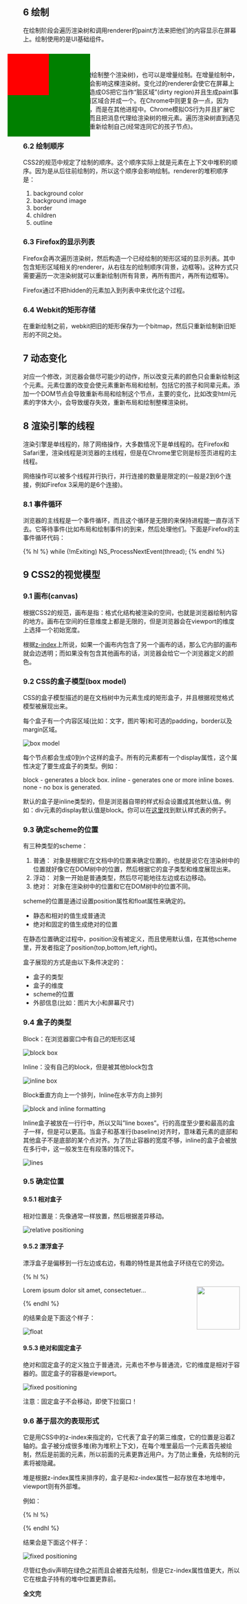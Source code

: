 ```yaml
---
layout: post
title: "浏览器是如何工作的(十)"
date: 2011-12-16 00:26
---
```

## 6 绘制

在绘制阶段会遍历渲染树和调用renderer的paint方法来把他们的内容显示在屏幕上。绘制使用的是UI基础组件。

### 6.1 全局和增量

像布局一样，可以全局绘(绘制整个渲染树)，也可以是增量绘制。在增量绘制中，一部分renderer的变化不会影响这棵渲染树。变化过的renderer会使它在屏幕上的矩形区域无效，这就会造成OS把它当作“脏区域”(dirty region)并且生成paint事件。OS会聪明地把多个脏区域合并成一个。在Chrome中则更复杂一点，因为renderer不是在主进程中，而是在其他进程中。Chrome模拟OS行为并且扩展它们，表现层监听这些事件而且把消息代理给渲染树的根元素。遍历渲染树直到遇见相关的renderer，渲染树重新绘制自己(经常连同它的孩子节点)。

### 6.2 绘制顺序

CSS2的规范中规定了绘制的顺序。这个顺序实际上就是元素在上下文中堆积的顺序。因为是从后往前绘制的，所以这个顺序会影响绘制。renderer的堆积顺序是：

1. background color
2. background image
3. border
4. children
5. outline

### 6.3 Firefox的显示列表

Firefox会再次遍历渲染树，然后构造一个已经绘制的矩形区域的显示列表。其中包含矩形区域相关的renderer，从右往左的绘制顺序(背景，边框等)。这种方式只需要遍历一次渲染树就可以重新绘制(所有背景，再所有图片，再所有边框等)。

Firefox通过不把hidden的元素加入到列表中来优化这个过程。

### 6.4 Webkit的矩形存储

在重新绘制之前，webkit把旧的矩形保存为一个bitmap，然后只重新绘制新旧矩形的不同之处。

## 7 动态变化

对应一个修改，浏览器会做尽可能少的动作，所以改变元素的颜色只会重新绘制这个元素。元素位置的改变会使元素重新布局和绘制，包括它的孩子和同辈元素。添加一个DOM节点会导致重新布局和绘制这个节点，主要的变化，比如改变html元素的字体大小，会导致缓存失效，重新布局和绘制整棵渲染树。

## 8 渲染引擎的线程

渲染引擎是单线程的，除了网络操作，大多数情况下是单线程的。在Firefox和Safari里，渲染线程是浏览器的主线程，但是在Chrome里它则是标签页进程的主线程。

网络操作可以被多个线程并行执行，并行连接的数量是限定的(一般是2到6个连接，例如Firefox 3采用的是6个连接)。

### 8.1 事件循环

浏览器的主线程是一个事件循环，而且这个循环是无限的来保持进程能一直存活下去。它等待事件(比如布局和绘制事件)的到来，然后处理他们。下面是Firefox的主事件循环代码：

{% hl %}
while (!mExiting)
    NS_ProcessNextEvent(thread);
{% endhl %}

## 9 CSS2的视觉模型

### 9.1 画布(canvas)

根据CSS2的规范，画布是指：格式化结构被渲染的空间，也就是浏览器绘制内容的地方。画布在空间的任意维度上都是无限的，但是浏览器会在viewport的维度上选择一个初始宽度。

根据[z-index](www.w3.org/TR/CSS2/zindex.html "z-index")上所说，如果一个画布内包含了另一个画布的话，那么它内部的画布就会边透明；而如果没有包含其他画布的话，浏览器会给它一个浏览器定义的颜色。

### 9.2 CSS的盒子模型(box model)

CSS的盒子模型描述的是在文档树中为元素生成的矩形盒子，并且根据视觉格式模型被展现出来。

每个盒子有一个内容区域(比如：文字，图片等)和可选的padding，border以及margin区域。

![box model](http://i1256.photobucket.com/albums/ii494/Foredoomed/boxmodel_zps5e97b08d.jpg "box model")

每个节点都会生成0到n个这样的盒子。所有的元素都有一个display属性，这个属性决定了要生成盒子的类型。例如：

block  - generates a block box.
inline - generates one or more inline boxes.
none - no box is generated.

默认的盒子是inline类型的，但是浏览器自带的样式标会设置成其他默认值。例如：div元素的display默认值是block。你可以在[这里](www.w3.org/TR/CSS2/sample.html)找到默认样式表的例子。

### 9.3 确定scheme的位置

有三种类型的scheme：

1. 普通： 对象是根据它在文档中的位置来确定位置的，也就是说它在渲染树中的位置就好像它在DOM树中的位置，然后根据它的盒子类型和维度展现出来。
2. 浮动： 对象一开始是普通类型，然后尽可能地往左边或右边移动。
3. 绝对： 对象在渲染树中的位置和它在DOM树中的位置不同。

scheme的位置是通过设置position属性和float属性来确定的。

* 静态和相对的值生成普通流
* 绝对和固定的值生成绝对的位置

在静态位置确定过程中，position没有被定义，而且使用默认值，在其他scheme里，开发者指定了position(top,bottom,left,right)。

盒子展现的方式是由以下条件决定的：

* 盒子的类型
* 盒子的维度
* scheme的位置
* 外部信息(比如：图片大小和屏幕尺寸)

### 9.4 盒子的类型

Block：在浏览器窗口中有自己的矩形区域

![block box](http://i1256.photobucket.com/albums/ii494/Foredoomed/blockbox_zpsafde709e.png "block box")

Inline：没有自己的block，但是被其他block包含

![inline box](http://i1256.photobucket.com/albums/ii494/Foredoomed/inlinebox_zps5e116bc8.png "inline box")

Block垂直方向上一个排列，Inline在水平方向上排列

![block and inline formatting](http://i1256.photobucket.com/albums/ii494/Foredoomed/blockandinlineformatting_zps4f77a12c.png "block and inline formatting")

Inline盒子被放在一行行中，所以又叫”line boxes”。行的高度至少要和最高的盒子一样，但是可以更高。当盒子和基准行(baseline)对齐时，意味着元素的底部和其他盒子不是底部的某个点对齐。为了防止容器的宽度不够，inline的盒子会被放在多行中，这一般发生在有段落的情况下。

![lines](http://i1256.photobucket.com/albums/ii494/Foredoomed/lines_zpsb36ddb74.png "lines")

### 9.5 确定位置

#### 9.5.1 相对盒子

相对位置是：先像通常一样放置，然后根据差异移动。

![relative positioning](http://i1256.photobucket.com/albums/ii494/Foredoomed/relativepasitioning_zpsa52dd16e.png "relative positioning")

#### 9.5.2 漂浮盒子

漂浮盒子是偏移到一行左边或右边，有趣的特性是其他盒子环绕在它的旁边。

{% hl %}
<p>
  <img style="float:right" src="images/image.gif" width="100" height="100">
  Lorem ipsum dolor sit amet, consectetuer...
</p>
{% endhl %}

的结果会是下面这个样子：

![float](http://i1256.photobucket.com/albums/ii494/Foredoomed/float_zps6781931b.png "float")

#### 9.5.3 绝对和固定盒子

绝对和固定盒子的定义独立于普通流，元素也不参与普通流，它的维度是相对于容器的。固定盒子的容器是viewport。

![fixed positioning](http://i1256.photobucket.com/albums/ii494/Foredoomed/fixedpositioning_zpsf4c26c05.png "fixed positioning")

注意：固定盒子不会移动，即使下拉窗口！

### 9.6 基于层次的表现形式

它是用CSS中的z-index来指定的，它代表了盒子的第三维度，它的位置是沿着Z轴的。盒子被分成很多堆(称为堆积上下文)，在每个堆里最后一个元素首先被绘制，然后是前面的元素，所以前面的元素更靠近用户。为了防止重叠，先绘制的元素将被隐藏。

堆是根据z-index属性来排序的，盒子是和z-index属性一起存放在本地堆中，viewport则有外部堆。

例如：

{% hl %}
<style type="text/css">
      div { 
        position: absolute; 
        left: 2in; 
        top: 2in; 
      }
</style>

<p>   
    <div style="z-index: 3;background-color:red; width: 1in; height: 1in; ">
    </div>
    <div style="z-index: 1;background-color:green;width: 2in; height: 2in;">
    </div>
 </p>
{% endhl %}

结果会是下面这个样子：


![fixed positioning](http://i1256.photobucket.com/albums/ii494/Foredoomed/fixedpositioning2_zpsaab87119.png "fixed positioning")

尽管红色div声明在绿色之前而且会被首先绘制，但是它z-index属性值更大，所以它在根盒子持有的堆中位置更靠前。

**全文完**
